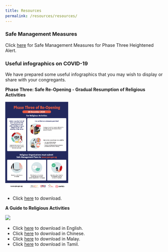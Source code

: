 ```yaml
---
title: Resources
permalink: /resources/resources/
---
```

### Safe Management Measures

Click [here](/media/MCCYPhaseThreeHeightenedAlertReligiousActivities14June.pdf) for Safe Management Measures for Phase Three Heightened Alert.

### Useful infographics on COVID-19

We have prepared some useful infographics that you may wish to display or share with your congregants.

**Phase Three: Safe Re-Opening - Gradual Resumption of Religious Activities** 

[<img src="/media/InfographicsPhase3Reopening05012021.jpg" width="200"/>](/media/InfographicsPhase3Reopening05012021.jpg)

* Click [here](/media/InfographicsPhase3Reopening05012021.jpg) to download.

**A Guide to Religious Activities** 

[<img src="/images/Infographic2.JPG" width="200"/>](/images/Infographic2.JPG)

* Click [here](/media/FA_200427_MCCY_IRCCSG_CircuitBreaker_EN.pdf) to download in English.
* Click [here](/media/FA_200427_MCCY_IRCCSG_CircuitBreaker_CN.pdf) to download in Chinese.
* Click [here](/media/FA_200427_MCCY_IRCCSG_CircuitBreaker_ML.pdf) to download in Malay.
* Click [here](/media/FA_200427_MCCY_IRCCSG_CircuitBreaker_TM.pdf) to download in Tamil.



